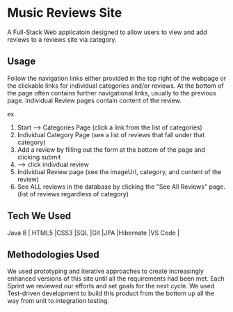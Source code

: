 # Music Reviews Site

A Full-Stack Web applicatoin designed to allow users to view and add reviews to a reviews site via category. 

## Usage

  Follow the navigation links either provided in the top right of the webpage or the clickable links for individual categories and/or reviews. At the bottom of the page often contains further navigational links, usually to the previous page. Individual Review pages contain content of the review. 
  
  ex. 
  
  1. Start -->  Categories Page (click a link from the list of categories)
  2. Individual Category Page (see a list of reviews that fall under that category) 
  3. Add a review by filling out the form at the bottom of the page and clicking submit 
  4. --> click indivdual review
  5. Individual Review page (see the imageUrl, category, and content of the review)
  6. See ALL reviews in the database by clicking the "See All Reviews" page. (list of reviews regardless of category)
  

## Tech We Used

Java 8 | HTML5 |CSS3 |SQL |Git |JPA |Hibernate |VS Code |

## Methodologies Used

  We used prototyping and iterative approaches to create increasingly enhanced versions of this site until all the requirements had been met. Each Sprint we reviewed our efforts and set goals for the next cycle. We used Test-driven development to build this product from the bottom up all the way from unit to integration testing.
